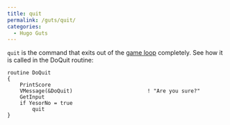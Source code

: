 ```yaml
---
title: quit
permalink: /guts/quit/
categories: 
  - Hugo Guts
---
```


`quit` is the command that exits out of the 
[game loop](loops/game-loop/) completely. See how it is called in the
DoQuit routine:

    routine DoQuit
    {
        PrintScore
        VMessage(&DoQuit)                        ! "Are you sure?"
        GetInput
        if YesorNo = true
            quit
    }
